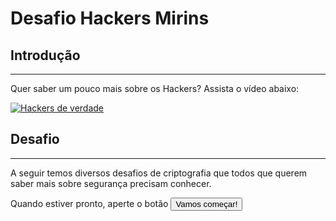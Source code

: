 # Desafio Hackers Mirins

## Introdução
----

Quer saber um pouco mais sobre os Hackers? Assista o vídeo abaixo:

[![Hackers de verdade](http://img.youtube.com/vi/xEZYlCKEfFk/0.jpg)](http://www.youtube.com/watch?v=xEZYlCKEfFk)

## Desafio
----

A seguir temos diversos desafios de criptografia que todos que querem saber mais sobre segurança precisam conhecer.

Quando estiver pronto, aperte o botão <button onclick='window.location.href="Letras_Embaralhadas";
'>Vamos começar!</button>
